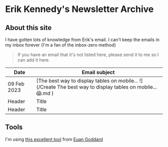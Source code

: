 # Erik Kennedy's Newsletter Archive

## About this site
I have gotten lots of knowledge from Erik's email. I can't keep the emails in my inbox forever (I'm a fan of the inbox-zero method)


> If you have an email that it's not listed here, please send it to me so I can add it here.

| Date        | Email subject 
| ----------- | -----------   
| 09 Feb 2023      | [The best way to display tables on mobile... !](/Create The best way to display tables on mobile... 😱.md )
| Header      | Title         |  See the file
| Header      | Title         |  See the file


## Tools
I'm using [this excellent tool](https://euangoddard.github.io/clipboard2markdown/) from [Euan Goddard](https://github.com/euangoddard)
